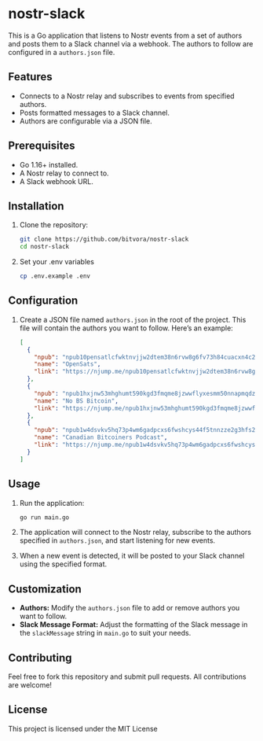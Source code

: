 # nostr-slack

This is a Go application that listens to Nostr events from a set of authors and posts them to a Slack channel via a webhook. The authors to follow are configured in a `authors.json` file.

## Features

- Connects to a Nostr relay and subscribes to events from specified authors.
- Posts formatted messages to a Slack channel.
- Authors are configurable via a JSON file.

## Prerequisites

- Go 1.16+ installed.
- A Nostr relay to connect to.
- A Slack webhook URL.

## Installation

1. Clone the repository:

   ```sh
   git clone https://github.com/bitvora/nostr-slack
   cd nostr-slack
   ```

2. Set your .env variables

   ```sh
   cp .env.example .env
   ```

## Configuration

1. Create a JSON file named `authors.json` in the root of the project. This file will contain the authors you want to follow. Here’s an example:

   ```json
   [
     {
       "npub": "npub10pensatlcfwktnvjjw2dtem38n6rvw8g6fv73h84cuacxn4c28eqyfn34f",
       "name": "OpenSats",
       "link": "https://njump.me/npub10pensatlcfwktnvjjw2dtem38n6rvw8g6fv73h84cuacxn4c28eqyfn34f"
     },
     {
       "npub": "npub1hxjnw53mhghumt590kgd3fmqme8jzwwflyxesmm50nnapmqdzu7swqagw3",
       "name": "No BS Bitcoin",
       "link": "https://njump.me/npub1hxjnw53mhghumt590kgd3fmqme8jzwwflyxesmm50nnapmqdzu7swqagw3"
     },
     {
       "npub": "npub1w4dsvkv5hq73p4wm6gadpcxs6fwshcys44f5tnnzze2g3hfs2p0qn23vhw",
       "name": "Canadian Bitcoiners Podcast",
       "link": "https://njump.me/npub1w4dsvkv5hq73p4wm6gadpcxs6fwshcys44f5tnnzze2g3hfs2p0qn23vhw"
     }
   ]
   ```

## Usage

1. Run the application:

   ```sh
   go run main.go
   ```

2. The application will connect to the Nostr relay, subscribe to the authors specified in `authors.json`, and start listening for new events.

3. When a new event is detected, it will be posted to your Slack channel using the specified format.

## Customization

- **Authors:** Modify the `authors.json` file to add or remove authors you want to follow.
- **Slack Message Format:** Adjust the formatting of the Slack message in the `slackMessage` string in `main.go` to suit your needs.

## Contributing

Feel free to fork this repository and submit pull requests. All contributions are welcome!

## License

This project is licensed under the MIT License
